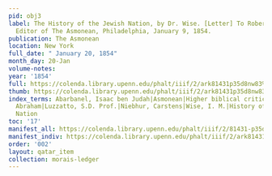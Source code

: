 ```yaml
---
pid: obj3
label: The History of the Jewish Nation, by Dr. Wise. [Letter] To Robert Lyon, Esq.,
  Editor of The Asmonean, Philadelphia, January 9, 1854.
publication: The Asmonean
location: New York
full_date: " January 20, 1854"
month_day: 20-Jan
volume-notes:
year: '1854'
full: https://colenda.library.upenn.edu/phalt/iiif/2/ark81431p35d8nw83%2FSHA256E-s7803854--4785b5febf53223bfb3fc0dbcc986fe9de64c29c9326650456ad62ca15d42872.jpeg/full/3500,/0/default.jpg
thumb: https://colenda.library.upenn.edu/phalt/iiif/2/ark81431p35d8nw83%2FSHA256E-s7803854--4785b5febf53223bfb3fc0dbcc986fe9de64c29c9326650456ad62ca15d42872.jpeg/full/!200,200/0/default.jpg
index_terms: Abarbanel, Isaac ben Judah|Asmonean|Higher biblical criticism|Ibn Ezra,
  Abraham|Luzzatto, S.D. Prof.|Niebhur, Carstens|Wise, I. M.|History of the Jewish
  Nation
toc: '17'
manifest_all: https://colenda.library.upenn.edu/phalt/iiif/2/81431-p35d8nw83/manifest
manifest_indiv: https://colenda.library.upenn.edu/phalt/iiif/2/ark81431p35d8nw83%2FSHA256E-s7803854--4785b5febf53223bfb3fc0dbcc986fe9de64c29c9326650456ad62ca15d42872.jpeg
order: '002'
layout: qatar_item
collection: morais-ledger
---
```

